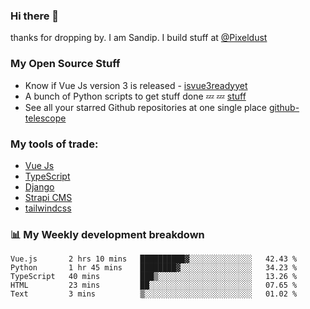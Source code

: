 ### Hi there 👋

thanks for dropping by.
I am Sandip. I build stuff at [@Pixeldust](github.com/pixeldust-in/)

###  **My Open Source Stuff**

 - Know if Vue Js version 3 is released -  [isvue3readyyet](https://github.com/sandiprb/isvue3readyyet)
 - A bunch of Python scripts to get stuff done 💤 💤 [stuff](https://github.com/sandiprb/stuff)
 - See all your starred Github repositories at one single place [github-telescope](https://github.com/sandiprb/github-telescope)



###  **My tools of trade:**
 - [Vue Js](https://github.com/vuejs/vue/)
 - [TypeScript](https://github.com/microsoft/TypeScript)
 - [Django](github.com/django/django)
 - [Strapi CMS](github.com/strapi/strapi)
 - [tailwindcss](https://github.com/tailwindlabs/tailwindcss)


###  📊 **My Weekly development breakdown**
<!--START_SECTION:waka-->
```text
Vue.js       2 hrs 10 mins   ██████████▓░░░░░░░░░░░░░░   42.43 % 
Python       1 hr 45 mins    ████████▓░░░░░░░░░░░░░░░░   34.23 % 
TypeScript   40 mins         ███▒░░░░░░░░░░░░░░░░░░░░░   13.26 % 
HTML         23 mins         ██░░░░░░░░░░░░░░░░░░░░░░░   07.65 % 
Text         3 mins          ▒░░░░░░░░░░░░░░░░░░░░░░░░   01.02 % 
```
<!--END_SECTION:waka-->
